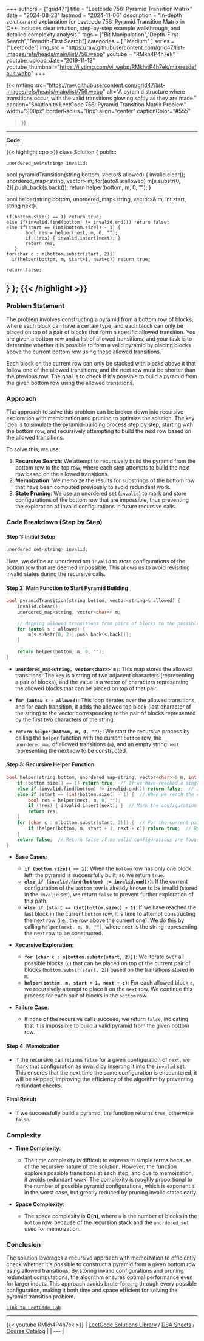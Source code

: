 
+++
authors = ["grid47"]
title = "Leetcode 756: Pyramid Transition Matrix"
date = "2024-08-23"
lastmod = "2024-11-06"
description = "In-depth solution and explanation for Leetcode 756: Pyramid Transition Matrix in C++. Includes clear intuition, step-by-step example walkthrough, and detailed complexity analysis."
tags = ["Bit Manipulation","Depth-First Search","Breadth-First Search"]
categories = [
    "Medium"
]
series = ["Leetcode"]
img_src = "https://raw.githubusercontent.com/grid47/list-images/refs/heads/main/list/756.webp"
youtube = "RMkh4P4h7ek"
youtube_upload_date="2019-11-13"
youtube_thumbnail="https://i.ytimg.com/vi_webp/RMkh4P4h7ek/maxresdefault.webp"
+++


{{< rmtimg 
    src="https://raw.githubusercontent.com/grid47/list-images/refs/heads/main/list/756.webp" 
    alt="A pyramid structure where transitions occur, with the valid transitions glowing softly as they are made."
    caption="Solution to LeetCode 756: Pyramid Transition Matrix Problem"
    width="900px"
    borderRadius="8px"
    align="center" 
    captionColor="#555"
>}}
---
**Code:**

{{< highlight cpp >}}
class Solution {
public:
    
    unordered_set<string> invalid;

  bool pyramidTransition(string bottom, vector<string>& allowed) {
      invalid.clear();
    unordered_map<string, vector<char>> m;
    for(auto& s:allowed) m[s.substr(0, 2)].push_back(s.back());
    return helper(bottom, m, 0, "");
  }

  bool helper(string bottom, unordered_map<string, vector<char>>& m, int start, string next){

    if(bottom.size() == 1) return true;
    else if(invalid.find(bottom) != invalid.end()) return false;
    else if(start == (int)bottom.size() - 1) {
           bool res = helper(next, m, 0, "");
           if (!res) { invalid.insert(next); }
           return res;
       }
    for(char c : m[bottom.substr(start, 2)])
      if(helper(bottom, m, start+1, next+c)) return true;

    return false;
  }
};
{{< /highlight >}}
---

### Problem Statement

The problem involves constructing a pyramid from a bottom row of blocks, where each block can have a certain type, and each block can only be placed on top of a pair of blocks that form a specific allowed transition. You are given a bottom row and a list of allowed transitions, and your task is to determine whether it is possible to form a valid pyramid by placing blocks above the current bottom row using these allowed transitions.

Each block on the current row can only be stacked with blocks above it that follow one of the allowed transitions, and the next row must be shorter than the previous row. The goal is to check if it's possible to build a pyramid from the given bottom row using the allowed transitions.

### Approach

The approach to solve this problem can be broken down into recursive exploration with memoization and pruning to optimize the solution. The key idea is to simulate the pyramid-building process step by step, starting with the bottom row, and recursively attempting to build the next row based on the allowed transitions.

To solve this, we use:
1. **Recursive Search**: We attempt to recursively build the pyramid from the bottom row to the top row, where each step attempts to build the next row based on the allowed transitions.
2. **Memoization**: We memoize the results for substrings of the bottom row that have been computed previously to avoid redundant work.
3. **State Pruning**: We use an unordered set (`invalid`) to mark and store configurations of the bottom row that are impossible, thus preventing the exploration of invalid configurations in future recursive calls.

### Code Breakdown (Step by Step)

#### Step 1: Initial Setup

```cpp
unordered_set<string> invalid;
```

Here, we define an unordered set `invalid` to store configurations of the bottom row that are deemed impossible. This allows us to avoid revisiting invalid states during the recursive calls.

#### Step 2: Main Function to Start Pyramid Building

```cpp
bool pyramidTransition(string bottom, vector<string>& allowed) {
    invalid.clear();
    unordered_map<string, vector<char>> m;
    
    // Mapping allowed transitions from pairs of blocks to the possible top block
    for (auto& s : allowed) {
        m[s.substr(0, 2)].push_back(s.back());
    }
    
    return helper(bottom, m, 0, "");
}
```

- **`unordered_map<string, vector<char>> m;`**: This map stores the allowed transitions. The key is a string of two adjacent characters (representing a pair of blocks), and the value is a vector of characters representing the allowed blocks that can be placed on top of that pair.
  
- **`for (auto& s : allowed)`**: This loop iterates over the allowed transitions, and for each transition, it adds the allowed top block (last character of the string) to the vector corresponding to the pair of blocks represented by the first two characters of the string.

- **`return helper(bottom, m, 0, "");`**: We start the recursive process by calling the `helper` function with the current `bottom` row, the `unordered_map` of allowed transitions (`m`), and an empty string `next` representing the next row to be constructed.

#### Step 3: Recursive Helper Function

```cpp
bool helper(string bottom, unordered_map<string, vector<char>>& m, int start, string next) {
    if (bottom.size() == 1) return true;  // If we have reached a single block, the pyramid is complete.
    else if (invalid.find(bottom) != invalid.end()) return false;  // If the bottom configuration is invalid, stop.
    else if (start == (int)bottom.size() - 1) {  // When we reach the end of the bottom row, attempt to construct the next row.
        bool res = helper(next, m, 0, "");
        if (!res) { invalid.insert(next); }  // Mark the configuration as invalid if it cannot lead to a valid pyramid.
        return res;
    }
    for (char c : m[bottom.substr(start, 2)]) {  // For the current pair of blocks, explore the allowed transitions.
        if (helper(bottom, m, start + 1, next + c)) return true;  // Recursively try adding the next block to the next row.
    }
    return false;  // Return false if no valid configurations are found.
}
```

- **Base Cases**:
  - **`if (bottom.size() == 1)`**: When the `bottom` row has only one block left, the pyramid is successfully built, so we return `true`.
  - **`else if (invalid.find(bottom) != invalid.end())`**: If the current configuration of the `bottom` row is already known to be invalid (stored in the `invalid` set), we return `false` to prevent further exploration of this path.
  - **`else if (start == (int)bottom.size() - 1)`**: If we have reached the last block in the current `bottom` row, it is time to attempt constructing the next row (i.e., the row above the current one). We do this by calling `helper(next, m, 0, "")`, where `next` is the string representing the next row to be constructed.

- **Recursive Exploration**:
  - **`for (char c : m[bottom.substr(start, 2)])`**: We iterate over all possible blocks (`c`) that can be placed on top of the current pair of blocks (`bottom.substr(start, 2)`) based on the transitions stored in `m`.
  - **`helper(bottom, m, start + 1, next + c)`**: For each allowed block `c`, we recursively attempt to place it on the `next` row. We continue this process for each pair of blocks in the `bottom` row.
  
- **Failure Case**:
  - If none of the recursive calls succeed, we return `false`, indicating that it is impossible to build a valid pyramid from the given bottom row.

#### Step 4: Memoization

- If the recursive call returns `false` for a given configuration of `next`, we mark that configuration as invalid by inserting it into the `invalid` set. This ensures that the next time the same configuration is encountered, it will be skipped, improving the efficiency of the algorithm by preventing redundant checks.

#### Final Result

- If we successfully build a pyramid, the function returns `true`, otherwise `false`.

### Complexity

- **Time Complexity**:
  - The time complexity is difficult to express in simple terms because of the recursive nature of the solution. However, the function explores possible transitions at each step, and due to memoization, it avoids redundant work. The complexity is roughly proportional to the number of possible pyramid configurations, which is exponential in the worst case, but greatly reduced by pruning invalid states early.

- **Space Complexity**:
  - The space complexity is **O(n)**, where `n` is the number of blocks in the `bottom` row, because of the recursion stack and the `unordered_set` used for memoization.

### Conclusion

The solution leverages a recursive approach with memoization to efficiently check whether it's possible to construct a pyramid from a given bottom row using allowed transitions. By storing invalid configurations and pruning redundant computations, the algorithm ensures optimal performance even for larger inputs. This approach avoids brute-forcing through every possible configuration, making it both time and space efficient for solving the pyramid transition problem.

[`Link to LeetCode Lab`](https://leetcode.com/problems/pyramid-transition-matrix/description/)

---
{{< youtube RMkh4P4h7ek >}}
| [LeetCode Solutions Library](https://grid47.xyz/leetcode/) / [DSA Sheets](https://grid47.xyz/sheets/) / [Course Catalog](https://grid47.xyz/courses/) |
| --- |
